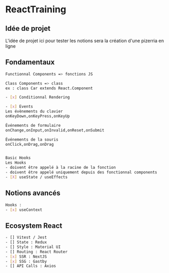 # ReactTraining

## Idée de projet

L'idée de projet ici pour tester les notions sera la création d'une pizerria en ligne

## Fondamentaux

```bash
Functionnal Components => fonctions JS

Class Components => class
ex : class Car extends React.Component

- [x] Conditionnal Rendering

- [x] Events
Les évènements du clavier
onKeyDown,onKeyPress,onKeyUp

Événements de formulaire
onChange,onInput,onInvalid,onReset,onSubmit

Événements de la souris
onClick,onDrag,onDrag


Basic Hooks
Les Hooks
- doivent être appelé à la racine de la fonction
- doivent être appelé uniquement depuis des fonctionnal components
- [X] useState / useEffects
```

## Notions avancés

```bash
Hooks :
- [x] useContext
```

## Ecosystem React

```bash
- [] Vitest / Jest
- [] State : Redux
- [] Style : Material UI
- [] Routing : React Router
- [x] SSR : NextJS
- [x] SSG : Gastby
- [] API Calls : Axios
```
